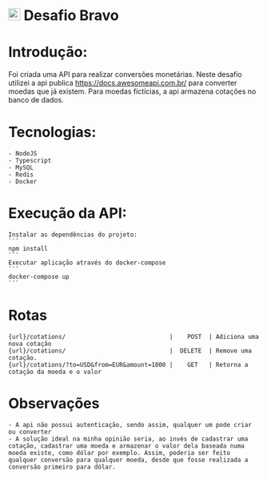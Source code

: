 # <img src="https://avatars1.githubusercontent.com/u/7063040?v=4&s=200.jpg" alt="Hurb" width="24" /> Desafio Bravo

# Introdução: 

Foi criada uma API para realizar conversões monetárias. Neste desafio utilizei a api publica https://docs.awesomeapi.com.br/ para converter moedas que já existem. Para moedas fictícias, a api armazena cotações no banco de dados.

# Tecnologias:
    - NodeJS
    - Typescript
    - MySQL
    - Redis
    - Docker

# Execução da API:
    Instalar as dependências do projeto:
    ```
    npm install
    ``` 
    Executar aplicação através do docker-compose
    ```
    docker-compose up
    ```

# Rotas
```
{url}/cotations/                             |    POST  | Adiciona uma nova cotação
{url}/cotations/                             |  DELETE  | Remove uma cotação.
{url}/cotations/?to=USD&from=EUR&amount=1000 |    GET   | Retorna a cotação da moeda e o valor
```

# Observações
    - A api não possui autenticação, sendo assim, qualquer um pode criar ou converter
    - A solução ideal na minha opinião seria, ao invés de cadastrar uma cotação, cadastrar uma moeda e armazenar o valor dela baseada numa moeda existe, como dólar por exemplo. Assim, poderia ser feito qualquer conversão para qualquer moeda, desde que fosse realizada a conversão primeiro para dólar.

